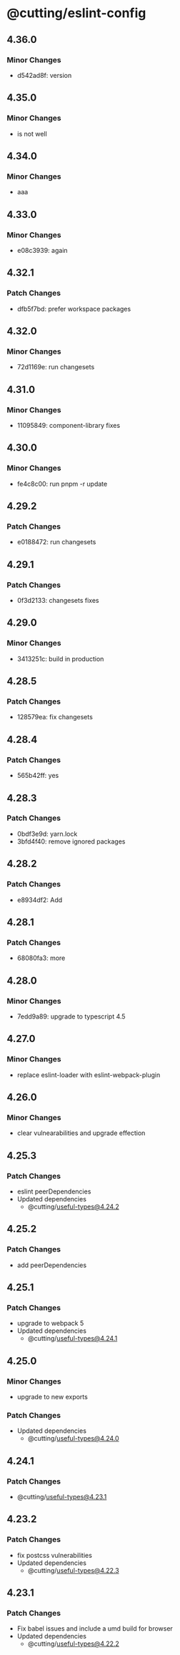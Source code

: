 # @cutting/eslint-config

## 4.36.0

### Minor Changes

- d542ad8f: version

## 4.35.0

### Minor Changes

- is not well

## 4.34.0

### Minor Changes

- aaa

## 4.33.0

### Minor Changes

- e08c3939: again

## 4.32.1

### Patch Changes

- dfb5f7bd: prefer workspace packages

## 4.32.0

### Minor Changes

- 72d1169e: run changesets

## 4.31.0

### Minor Changes

- 11095849: component-library fixes

## 4.30.0

### Minor Changes

- fe4c8c00: run pnpm -r update

## 4.29.2

### Patch Changes

- e0188472: run changesets

## 4.29.1

### Patch Changes

- 0f3d2133: changesets fixes

## 4.29.0

### Minor Changes

- 3413251c: build in production

## 4.28.5

### Patch Changes

- 128579ea: fix changesets

## 4.28.4

### Patch Changes

- 565b42ff: yes

## 4.28.3

### Patch Changes

- 0bdf3e9d: yarn.lock
- 3bfd4f40: remove ignored packages

## 4.28.2

### Patch Changes

- e8934df2: Add <Aliert />

## 4.28.1

### Patch Changes

- 68080fa3: more

## 4.28.0

### Minor Changes

- 7edd9a89: upgrade to typescript 4.5

## 4.27.0

### Minor Changes

- replace eslint-loader with eslint-webpack-plugin

## 4.26.0

### Minor Changes

- clear vulnearabilities and upgrade effection

## 4.25.3

### Patch Changes

- eslint peerDependencies
- Updated dependencies
  - @cutting/useful-types@4.24.2

## 4.25.2

### Patch Changes

- add peerDependencies

## 4.25.1

### Patch Changes

- upgrade to webpack 5
- Updated dependencies
  - @cutting/useful-types@4.24.1

## 4.25.0

### Minor Changes

- upgrade to new exports

### Patch Changes

- Updated dependencies
  - @cutting/useful-types@4.24.0

## 4.24.1

### Patch Changes

- @cutting/useful-types@4.23.1

## 4.23.2

### Patch Changes

- fix postcss vulnerabilities
- Updated dependencies
  - @cutting/useful-types@4.22.3

## 4.23.1

### Patch Changes

- Fix babel issues and include a umd build for browser
- Updated dependencies
  - @cutting/useful-types@4.22.2
